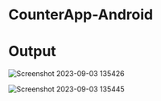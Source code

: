 # CounterApp-Android

# Output
![Screenshot 2023-09-03 135426](https://github.com/Abhi865625/CounterApp-Android/assets/93569162/d0454d28-e458-4228-a1b2-16b5e7ef4a0c)


![Screenshot 2023-09-03 135445](https://github.com/Abhi865625/CounterApp-Android/assets/93569162/45d36d10-6d1b-43e6-afc0-167d5abc44b5)
